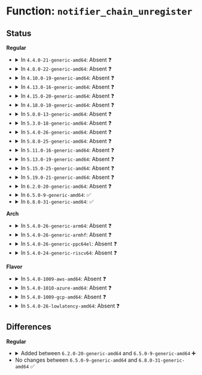 # Function: <code>notifier_chain_unregister</code>

## Status
<b>Regular</b>
<ul>
<li>
<details>
<summary>In <code>4.4.0-21-generic-amd64</code>: Absent ❓</summary>

```json
{
  "name": "notifier_chain_unregister",
  "collision_type": "Unique Static",
  "inline_type": "Full",
  "funcs": [
    {
      "addr": 18446744071579505945,
      "name": "notifier_chain_unregister",
      "external": false,
      "loc": "kernel/notifier.c:49",
      "file": "kernel/notifier.c",
      "inline": "not declared, inlined",
      "caller_inline": [
        "kernel/notifier.c:raw_notifier_chain_unregister",
        "kernel/notifier.c:atomic_notifier_chain_unregister"
      ],
      "caller_func": []
    }
  ],
  "symbols": []
}
```
</details>
</li>
<li>
<details>
<summary>In <code>4.8.0-22-generic-amd64</code>: Absent ❓</summary>

```json
{
  "name": "notifier_chain_unregister",
  "collision_type": "Unique Static",
  "inline_type": "Full",
  "funcs": [
    {
      "addr": 18446744071579520057,
      "name": "notifier_chain_unregister",
      "external": false,
      "loc": "kernel/notifier.c:49",
      "file": "kernel/notifier.c",
      "inline": "not declared, inlined",
      "caller_inline": [
        "kernel/notifier.c:raw_notifier_chain_unregister",
        "kernel/notifier.c:atomic_notifier_chain_unregister"
      ],
      "caller_func": []
    }
  ],
  "symbols": []
}
```
</details>
</li>
<li>
<details>
<summary>In <code>4.10.0-19-generic-amd64</code>: Absent ❓</summary>

```json
{
  "name": "notifier_chain_unregister",
  "collision_type": "Unique Static",
  "inline_type": "Full",
  "funcs": [
    {
      "addr": 18446744071579543705,
      "name": "notifier_chain_unregister",
      "external": false,
      "loc": "kernel/notifier.c:49",
      "file": "kernel/notifier.c",
      "inline": "not declared, inlined",
      "caller_inline": [
        "kernel/notifier.c:raw_notifier_chain_unregister",
        "kernel/notifier.c:atomic_notifier_chain_unregister"
      ],
      "caller_func": []
    }
  ],
  "symbols": []
}
```
</details>
</li>
<li>
<details>
<summary>In <code>4.13.0-16-generic-amd64</code>: Absent ❓</summary>

```json
{
  "name": "notifier_chain_unregister",
  "collision_type": "Unique Static",
  "inline_type": "Full",
  "funcs": [
    {
      "addr": 18446744071579530265,
      "name": "notifier_chain_unregister",
      "external": false,
      "loc": "kernel/notifier.c:49",
      "file": "kernel/notifier.c",
      "inline": "not declared, inlined",
      "caller_inline": [
        "kernel/notifier.c:raw_notifier_chain_unregister",
        "kernel/notifier.c:atomic_notifier_chain_unregister"
      ],
      "caller_func": []
    }
  ],
  "symbols": []
}
```
</details>
</li>
<li>
<details>
<summary>In <code>4.15.0-20-generic-amd64</code>: Absent ❓</summary>

```json
{
  "name": "notifier_chain_unregister",
  "collision_type": "Unique Static",
  "inline_type": "Full",
  "funcs": [
    {
      "addr": 18446744071579556760,
      "name": "notifier_chain_unregister",
      "external": false,
      "loc": "kernel/notifier.c:49",
      "file": "kernel/notifier.c",
      "inline": "not declared, inlined",
      "caller_inline": [
        "kernel/notifier.c:raw_notifier_chain_unregister",
        "kernel/notifier.c:atomic_notifier_chain_unregister"
      ],
      "caller_func": []
    }
  ],
  "symbols": []
}
```
</details>
</li>
<li>
<details>
<summary>In <code>4.18.0-10-generic-amd64</code>: Absent ❓</summary>

```json
{
  "name": "notifier_chain_unregister",
  "collision_type": "Unique Static",
  "inline_type": "Full",
  "funcs": [
    {
      "addr": 18446744071579585029,
      "name": "notifier_chain_unregister",
      "external": false,
      "loc": "kernel/notifier.c:49",
      "file": "kernel/notifier.c",
      "inline": "not declared, inlined",
      "caller_inline": [
        "kernel/notifier.c:raw_notifier_chain_unregister",
        "kernel/notifier.c:atomic_notifier_chain_unregister"
      ],
      "caller_func": []
    }
  ],
  "symbols": []
}
```
</details>
</li>
<li>
<details>
<summary>In <code>5.0.0-13-generic-amd64</code>: Absent ❓</summary>

```json
{
  "name": "notifier_chain_unregister",
  "collision_type": "Unique Static",
  "inline_type": "Full",
  "funcs": [
    {
      "addr": 18446744071579622229,
      "name": "notifier_chain_unregister",
      "external": false,
      "loc": "kernel/notifier.c:49",
      "file": "kernel/notifier.c",
      "inline": "not declared, inlined",
      "caller_inline": [
        "kernel/notifier.c:raw_notifier_chain_unregister",
        "kernel/notifier.c:atomic_notifier_chain_unregister"
      ],
      "caller_func": []
    }
  ],
  "symbols": []
}
```
</details>
</li>
<li>
<details>
<summary>In <code>5.3.0-18-generic-amd64</code>: Absent ❓</summary>

```json
{
  "name": "notifier_chain_unregister",
  "collision_type": "Unique Static",
  "inline_type": "Full",
  "funcs": [
    {
      "addr": 18446744071579646741,
      "name": "notifier_chain_unregister",
      "external": false,
      "loc": "kernel/notifier.c:51",
      "file": "kernel/notifier.c",
      "inline": "not declared, inlined",
      "caller_inline": [
        "kernel/notifier.c:raw_notifier_chain_unregister",
        "kernel/notifier.c:atomic_notifier_chain_unregister"
      ],
      "caller_func": []
    }
  ],
  "symbols": []
}
```
</details>
</li>
<li>
<details>
<summary>In <code>5.4.0-26-generic-amd64</code>: Absent ❓</summary>

```json
{
  "name": "notifier_chain_unregister",
  "collision_type": "Unique Static",
  "inline_type": "Full",
  "funcs": [
    {
      "addr": 18446744071579683877,
      "name": "notifier_chain_unregister",
      "external": false,
      "loc": "kernel/notifier.c:51",
      "file": "kernel/notifier.c",
      "inline": "not declared, inlined",
      "caller_inline": [
        "kernel/notifier.c:raw_notifier_chain_unregister",
        "kernel/notifier.c:atomic_notifier_chain_unregister"
      ],
      "caller_func": []
    }
  ],
  "symbols": []
}
```
</details>
</li>
<li>
<details>
<summary>In <code>5.8.0-25-generic-amd64</code>: Absent ❓</summary>

```json
{
  "name": "notifier_chain_unregister",
  "collision_type": "Unique Static",
  "inline_type": "Full",
  "funcs": [
    {
      "addr": 18446744071579725118,
      "name": "notifier_chain_unregister",
      "external": false,
      "loc": "kernel/notifier.c:39",
      "file": "kernel/notifier.c",
      "inline": "not declared, inlined",
      "caller_inline": [
        "kernel/notifier.c:unregister_die_notifier",
        "kernel/notifier.c:raw_notifier_chain_unregister"
      ],
      "caller_func": []
    }
  ],
  "symbols": []
}
```
</details>
</li>
<li>
<details>
<summary>In <code>5.11.0-16-generic-amd64</code>: Absent ❓</summary>

```json
{
  "name": "notifier_chain_unregister",
  "collision_type": "Unique Static",
  "inline_type": "Full",
  "funcs": [
    {
      "addr": 18446744071579703246,
      "name": "notifier_chain_unregister",
      "external": false,
      "loc": "kernel/notifier.c:39",
      "file": "kernel/notifier.c",
      "inline": "not declared, inlined",
      "caller_inline": [
        "kernel/notifier.c:unregister_die_notifier",
        "kernel/notifier.c:raw_notifier_chain_unregister"
      ],
      "caller_func": []
    }
  ],
  "symbols": []
}
```
</details>
</li>
<li>
<details>
<summary>In <code>5.13.0-19-generic-amd64</code>: Absent ❓</summary>

```json
{
  "name": "notifier_chain_unregister",
  "collision_type": "Unique Static",
  "inline_type": "Full",
  "funcs": [
    {
      "addr": 18446744071579710389,
      "name": "notifier_chain_unregister",
      "external": false,
      "loc": "kernel/notifier.c:39",
      "file": "kernel/notifier.c",
      "inline": "not declared, inlined",
      "caller_inline": [
        "kernel/notifier.c:unregister_die_notifier",
        "kernel/notifier.c:raw_notifier_chain_unregister"
      ],
      "caller_func": []
    }
  ],
  "symbols": []
}
```
</details>
</li>
<li>
<details>
<summary>In <code>5.15.0-25-generic-amd64</code>: Absent ❓</summary>

```json
{
  "name": "notifier_chain_unregister",
  "collision_type": "Unique Static",
  "inline_type": "Full",
  "funcs": [
    {
      "addr": 18446744071579788069,
      "name": "notifier_chain_unregister",
      "external": false,
      "loc": "kernel/notifier.c:39",
      "file": "kernel/notifier.c",
      "inline": "not declared, inlined",
      "caller_inline": [
        "kernel/notifier.c:unregister_die_notifier",
        "kernel/notifier.c:raw_notifier_chain_unregister"
      ],
      "caller_func": []
    }
  ],
  "symbols": []
}
```
</details>
</li>
<li>
<details>
<summary>In <code>5.19.0-21-generic-amd64</code>: Absent ❓</summary>

```json
{
  "name": "notifier_chain_unregister",
  "collision_type": "Unique Static",
  "inline_type": "Full",
  "funcs": [
    {
      "addr": 18446744071579894611,
      "name": "notifier_chain_unregister",
      "external": false,
      "loc": "kernel/notifier.c:43",
      "file": "kernel/notifier.c",
      "inline": "not declared, inlined",
      "caller_inline": [
        "kernel/notifier.c:unregister_die_notifier",
        "kernel/notifier.c:raw_notifier_chain_unregister"
      ],
      "caller_func": []
    }
  ],
  "symbols": []
}
```
</details>
</li>
<li>
<details>
<summary>In <code>6.2.0-20-generic-amd64</code>: Absent ❓</summary>

```json
{
  "name": "notifier_chain_unregister",
  "collision_type": "Unique Static",
  "inline_type": "Full",
  "funcs": [
    {
      "addr": 18446744071580045859,
      "name": "notifier_chain_unregister",
      "external": false,
      "loc": "kernel/notifier.c:43",
      "file": "kernel/notifier.c",
      "inline": "not declared, inlined",
      "caller_inline": [
        "kernel/notifier.c:unregister_die_notifier",
        "kernel/notifier.c:raw_notifier_chain_unregister"
      ],
      "caller_func": []
    }
  ],
  "symbols": []
}
```
</details>
</li>
<li>
<details>
<summary>In <code>6.5.0-9-generic-amd64</code>: ✅</summary>

```c
int notifier_chain_unregister(struct notifier_block * * nl, struct notifier_block * n)
```

```json
{
  "name": "notifier_chain_unregister",
  "collision_type": "Unique Static",
  "inline_type": "No",
  "funcs": [
    {
      "addr": 18446744071580101456,
      "name": "notifier_chain_unregister",
      "external": false,
      "loc": "kernel/notifier.c:47",
      "file": "kernel/notifier.c",
      "inline": "seen, unknown",
      "caller_inline": [],
      "caller_func": [
        "kernel/notifier.c:unregister_die_notifier",
        "kernel/notifier.c:srcu_notifier_chain_unregister",
        "kernel/notifier.c:srcu_notifier_chain_unregister",
        "kernel/notifier.c:raw_notifier_chain_unregister",
        "kernel/notifier.c:blocking_notifier_chain_unregister",
        "kernel/notifier.c:blocking_notifier_chain_unregister"
      ]
    }
  ],
  "symbols": [
    {
      "addr": 18446744071580101456,
      "name": "notifier_chain_unregister",
      "section": ".text",
      "bind": "STB_LOCAL",
      "size": 149
    }
  ]
}
```
</details>
</li>
<li>
<details>
<summary>In <code>6.8.0-31-generic-amd64</code>: ✅</summary>

```c
int notifier_chain_unregister(struct notifier_block * * nl, struct notifier_block * n)
```

```json
{
  "name": "notifier_chain_unregister",
  "collision_type": "Unique Static",
  "inline_type": "No",
  "funcs": [
    {
      "addr": 18446744071580146272,
      "name": "notifier_chain_unregister",
      "external": false,
      "loc": "kernel/notifier.c:47",
      "file": "kernel/notifier.c",
      "inline": "seen, unknown",
      "caller_inline": [],
      "caller_func": [
        "kernel/notifier.c:unregister_die_notifier",
        "kernel/notifier.c:srcu_notifier_chain_unregister",
        "kernel/notifier.c:srcu_notifier_chain_unregister",
        "kernel/notifier.c:raw_notifier_chain_unregister",
        "kernel/notifier.c:blocking_notifier_chain_unregister",
        "kernel/notifier.c:blocking_notifier_chain_unregister"
      ]
    }
  ],
  "symbols": [
    {
      "addr": 18446744071580146272,
      "name": "notifier_chain_unregister",
      "section": ".text",
      "bind": "STB_LOCAL",
      "size": 149
    }
  ]
}
```
</details>
</li>
</ul>
<b>Arch</b>
<ul>
<li>
<details>
<summary>In <code>5.4.0-26-generic-arm64</code>: Absent ❓</summary>

```json
{
  "name": "notifier_chain_unregister",
  "collision_type": "Unique Static",
  "inline_type": "Full",
  "funcs": [
    {
      "addr": 18446603336490859012,
      "name": "notifier_chain_unregister",
      "external": false,
      "loc": "kernel/notifier.c:51",
      "file": "kernel/notifier.c",
      "inline": "not declared, inlined",
      "caller_inline": [
        "kernel/notifier.c:raw_notifier_chain_unregister",
        "kernel/notifier.c:atomic_notifier_chain_unregister"
      ],
      "caller_func": []
    }
  ],
  "symbols": []
}
```
</details>
</li>
<li>
<details>
<summary>In <code>5.4.0-26-generic-armhf</code>: Absent ❓</summary>

```json
{
  "name": "notifier_chain_unregister",
  "collision_type": "Unique Static",
  "inline_type": "Full",
  "funcs": [
    {
      "addr": 3224878728,
      "name": "notifier_chain_unregister",
      "external": false,
      "loc": "kernel/notifier.c:51",
      "file": "kernel/notifier.c",
      "inline": "not declared, inlined",
      "caller_inline": [
        "kernel/notifier.c:raw_notifier_chain_unregister",
        "kernel/notifier.c:atomic_notifier_chain_unregister"
      ],
      "caller_func": []
    }
  ],
  "symbols": []
}
```
</details>
</li>
<li>
<details>
<summary>In <code>5.4.0-26-generic-ppc64el</code>: Absent ❓</summary>

```json
{
  "name": "notifier_chain_unregister",
  "collision_type": "Unique Static",
  "inline_type": "Full",
  "funcs": [
    {
      "addr": 13835058055283688888,
      "name": "notifier_chain_unregister",
      "external": false,
      "loc": "kernel/notifier.c:51",
      "file": "kernel/notifier.c",
      "inline": "not declared, inlined",
      "caller_inline": [
        "kernel/notifier.c:raw_notifier_chain_unregister",
        "kernel/notifier.c:atomic_notifier_chain_unregister"
      ],
      "caller_func": []
    }
  ],
  "symbols": []
}
```
</details>
</li>
<li>
<details>
<summary>In <code>5.4.0-24-generic-riscv64</code>: Absent ❓</summary>

```json
{
  "name": "notifier_chain_unregister",
  "collision_type": "Unique Static",
  "inline_type": "Full",
  "funcs": [
    {
      "addr": 18446743936271517440,
      "name": "notifier_chain_unregister",
      "external": false,
      "loc": "kernel/notifier.c:51",
      "file": "kernel/notifier.c",
      "inline": "not declared, inlined",
      "caller_inline": [
        "kernel/notifier.c:raw_notifier_chain_unregister",
        "kernel/notifier.c:atomic_notifier_chain_unregister"
      ],
      "caller_func": []
    }
  ],
  "symbols": []
}
```
</details>
</li>
</ul>
<b>Flavor</b>
<ul>
<li>
<details>
<summary>In <code>5.4.0-1009-aws-amd64</code>: Absent ❓</summary>

```json
{
  "name": "notifier_chain_unregister",
  "collision_type": "Unique Static",
  "inline_type": "Full",
  "funcs": [
    {
      "addr": 18446744071579660197,
      "name": "notifier_chain_unregister",
      "external": false,
      "loc": "kernel/notifier.c:51",
      "file": "kernel/notifier.c",
      "inline": "not declared, inlined",
      "caller_inline": [
        "kernel/notifier.c:raw_notifier_chain_unregister",
        "kernel/notifier.c:atomic_notifier_chain_unregister"
      ],
      "caller_func": []
    }
  ],
  "symbols": []
}
```
</details>
</li>
<li>
<details>
<summary>In <code>5.4.0-1010-azure-amd64</code>: Absent ❓</summary>

```json
{
  "name": "notifier_chain_unregister",
  "collision_type": "Unique Static",
  "inline_type": "Full",
  "funcs": [
    {
      "addr": 18446744071579588549,
      "name": "notifier_chain_unregister",
      "external": false,
      "loc": "kernel/notifier.c:51",
      "file": "kernel/notifier.c",
      "inline": "not declared, inlined",
      "caller_inline": [
        "kernel/notifier.c:raw_notifier_chain_unregister",
        "kernel/notifier.c:atomic_notifier_chain_unregister"
      ],
      "caller_func": []
    }
  ],
  "symbols": []
}
```
</details>
</li>
<li>
<details>
<summary>In <code>5.4.0-1009-gcp-amd64</code>: Absent ❓</summary>

```json
{
  "name": "notifier_chain_unregister",
  "collision_type": "Unique Static",
  "inline_type": "Full",
  "funcs": [
    {
      "addr": 18446744071579657461,
      "name": "notifier_chain_unregister",
      "external": false,
      "loc": "kernel/notifier.c:51",
      "file": "kernel/notifier.c",
      "inline": "not declared, inlined",
      "caller_inline": [
        "kernel/notifier.c:raw_notifier_chain_unregister",
        "kernel/notifier.c:atomic_notifier_chain_unregister"
      ],
      "caller_func": []
    }
  ],
  "symbols": []
}
```
</details>
</li>
<li>
<details>
<summary>In <code>5.4.0-26-lowlatency-amd64</code>: Absent ❓</summary>

```json
{
  "name": "notifier_chain_unregister",
  "collision_type": "Unique Static",
  "inline_type": "Full",
  "funcs": [
    {
      "addr": 18446744071579691269,
      "name": "notifier_chain_unregister",
      "external": false,
      "loc": "kernel/notifier.c:51",
      "file": "kernel/notifier.c",
      "inline": "not declared, inlined",
      "caller_inline": [
        "kernel/notifier.c:raw_notifier_chain_unregister",
        "kernel/notifier.c:atomic_notifier_chain_unregister"
      ],
      "caller_func": []
    }
  ],
  "symbols": []
}
```
</details>
</li>
</ul>

## Differences
<b>Regular</b>
<ul>
<li>
<details>
<summary>Added between <code>6.2.0-20-generic-amd64</code> and <code>6.5.0-9-generic-amd64</code> ➕</summary>

```c
int notifier_chain_unregister(struct notifier_block * * nl, struct notifier_block * n)
```
</details>
</li>
<li>
No changes between <code>6.5.0-9-generic-amd64</code> and <code>6.8.0-31-generic-amd64</code> ✅
</li>
</ul>
